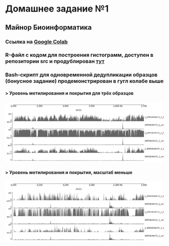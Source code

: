 # Домашнее задание №1 
## Майнор Биоинформатика
### Ссылка на [Google Colab](https://colab.research.google.com/drive/1h8O9nEpemlNGFgMil5XEJfAG4H70XmK2?usp=sharing)
### R-файл с кодом для построения гистограмм, доступен в репозитории src и продублирован [тут](https://github.com/dannygrig/hse_hw1_meth/blob/main/src/dz1_meth.R)
### Bash-скрипт для одновременной дедупликации образцов (бонусное задание) продемонстрирован в гугл колабе выше
#### > Уровень метилирования и покрытия для трёх образцов
#### ![](https://github.com/dannygrig/hse_hw1_meth/blob/main/images/image_cov%20(2).png)
#### > Уровень метилирования и покрытия, масштаб меньше
#### ![](https://github.com/dannygrig/hse_hw1_meth/blob/main/images/image_cov_.png)
